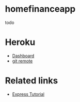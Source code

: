 # homefinanceapp
todo 

# Heroku
- [Dashboard](https://dashboard.heroku.com/apps/homefinanceapp/settings)
- [git remote](https://git.heroku.com/homefinanceapp.git)

# Related links
- [Express Tutorial](https://scotch.io/tutorials/use-expressjs-to-get-url-and-post-parameters)